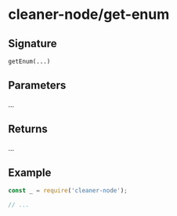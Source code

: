 # cleaner-node/get-enum

## Signature

`getEnum(...)`

## Parameters

...

## Returns

...

## Example

```javascript
const _ = require('cleaner-node');

// ...
```
